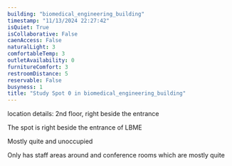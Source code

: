 ```yaml
---
building: "biomedical_engineering_building"
timestamp: "11/13/2024 22:27:42"
isQuiet: True
isCollaborative: False
caenAccess: False
naturalLight: 3
comfortableTemp: 3
outletAvailability: 0
furnitureComfort: 3
restroomDistance: 5
reservable: False
busyness: 1
title: "Study Spot 0 in biomedical_engineering_building"
---
```


location details: 2nd floor, right beside the entrance

The spot is right beside the entrance of LBME

Mostly quite and unoccupied

Only has staff areas around and conference rooms which are mostly quite


